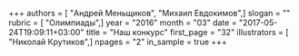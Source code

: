 +++
authors = [ "Андрей Меньщиков", "Михаил Евдокимов",]
slogan = ""
rubric = [ "Олимпиады",]
year = "2016"
month = "03"
date = "2017-05-24T19:09:11+03:00"
title = "Наш конкурс"
first_page = "32"
illustrators = [ "Николай Крутиков",]
npages = "2"
in_sample = true
+++
